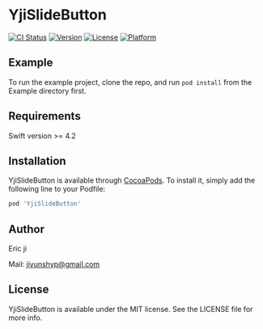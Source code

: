 # YjiSlideButton

[![CI Status](https://img.shields.io/travis/jiyunshyp@gmail.com/YjiSlideButton.svg?style=flat)](https://travis-ci.org/jiyunshyp@gmail.com/YjiSlideButton)
[![Version](https://img.shields.io/cocoapods/v/YjiSlideButton.svg?style=flat)](https://cocoapods.org/pods/YjiSlideButton)
[![License](https://img.shields.io/cocoapods/l/YjiSlideButton.svg?style=flat)](https://cocoapods.org/pods/YjiSlideButton)
[![Platform](https://img.shields.io/cocoapods/p/YjiSlideButton.svg?style=flat)](https://cocoapods.org/pods/YjiSlideButton)

## Example

To run the example project, clone the repo, and run `pod install` from the Example directory first.



## Requirements
Swift version >= 4.2


## Installation

YjiSlideButton is available through [CocoaPods](https://cocoapods.org). To install
it, simply add the following line to your Podfile:

```ruby
pod 'YjiSlideButton'
```

## Author
Eric ji

Mail: jiyunshyp@gmail.com

## License

YjiSlideButton is available under the MIT license. See the LICENSE file for more info.
